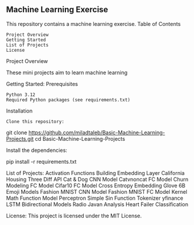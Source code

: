 ## Machine Learning Exercise

This repository contains a machine learning exercise.
Table of Contents

    Project Overview
    Getting Started
    List of Projects
    License

Project Overview

These mini projects aim to learn machine learning 

Getting Started:
Prerequisites

    Python 3.12
    Required Python packages (see requirements.txt)

Installation

    Clone this repository:

git clone https://github.com/miladtaleb/Basic-Machine-Learning-Projects.git
cd Basic-Machine-Learning-Projects

Install the dependencies:

pip install -r requirements.txt

List of Projects:
     Activation Functions
     Building Embedding Layer
     California Housing Three Diff API
     Cat & Dog CNN Model
     Catvnoncat FC Model
     Churn Modeling FC Model
     Cifar10 FC Model
     Cross Entropy
     Embedding Glove 6B
     Emoji Models
     Fashion MNIST CNN Model
     Fashion MNIST FC Model
     Kernel
     Math Function Model
     Perceptron
     Simple Sin Function
     Tokenizer
     yfinance LSTM Bidirectional Models
     Radio Javan Analysis
     Heart Failer Classification

License:
This project is licensed under the MIT License.
